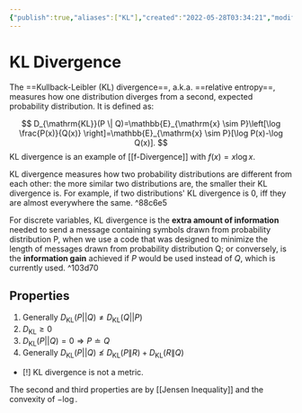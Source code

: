 ```yaml
---
{"publish":true,"aliases":["KL"],"created":"2022-05-28T03:34:21","modified":"2025-06-01T03:56:26","cssclasses":"","type":"note","sup":["[[Machine Learning]]","[[Information Theory]]","[[Statistics]]","[[f-Divergence]]"],"state":"done"}
---
```



# KL Divergence

The ==Kullback-Leibler (KL) divergence==, a.k.a. ==relative entropy==, measures how one distribution diverges from a second, expected probability distribution. It is defined as:

$$
D_{\mathrm{KL}}(P \| Q)=\mathbb{E}_{\mathrm{x} \sim P}\left[\log \frac{P(x)}{Q(x)} \right]=\mathbb{E}_{\mathrm{x} \sim P}[\log P(x)-\log Q(x)].
$$
KL divergence is an example of [[f-Divergence]] with $f(x) = x\log x$.

KL divergence measures how two probability distributions are different from each other: the more similar two distributions are, the smaller their KL divergence is. For example, if two distributions' KL divergence is 0, iff they are almost everywhere the same. ^88c6e5

For discrete variables, KL divergence is the **extra amount of information** needed to send a message containing symbols drawn from probability distribution P, when we use a code that was designed to minimize the length of messages drawn from probability distribution Q; or conversely, is the **information gain** achieved if $P$ would be used instead of $Q$, which is currently used. ^103d70

## Properties

1. Generally $D_{\mathrm{KL}}(P||Q) \neq  D_{\mathrm{KL}}(Q||P)$
2. $D_{\mathrm{KL}} \geq 0$
3. $D_{\mathrm{KL}}(P||Q) = 0 \Rightarrow P \doteq Q$
4. Generally $D_{\mathrm{KL}}(P||Q) \not\le D_{\mathrm{KL}}(P\|R) + D_{\mathrm{KL}}(R\| Q)$

- [!] KL divergence is not a metric.

The second and third properties are by [[Jensen Inequality]] and the convexity of $-\log$.
